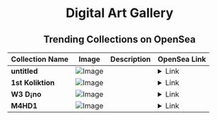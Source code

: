 <div align="center">

# Digital Art Gallery

## Trending Collections on OpenSea

| Collection Name                       | Image                                                                                     | Description                       | OpenSea Link                                                                                          |
|---------------------------------------|-------------------------------------------------------------------------------------------|-----------------------------------|--------------------------------------------------------------------------------------------------------|
| **untitled** | ![Image](https://i.seadn.io/s/raw/files/a89b9415a0de3adad5e9d33c60cac9d9.jpg?w=500&auto=format?w=200&auto=format) |  | <details><summary>Link</summary>[untitled](https://opensea.io/collection/untitled-179)</details> |
| **1st Koliktion** | ![Image](https://i.seadn.io/s/raw/files/fb5a97dd31d80793bb6095bfab6e9371.png?w=500&auto=format?w=200&auto=format) |  | <details><summary>Link</summary>[1st Koliktion](https://opensea.io/collection/1st-koliktion)</details> |
| **W3 D¡no** | ![Image](https://i.seadn.io/s/raw/files/8b34df111e41d6f75b59ab78dafe1615.gif?w=500&auto=format?w=200&auto=format) |  | <details><summary>Link</summary>[W3 D¡no](https://opensea.io/collection/w3-d-no-5)</details> |
| **M4HD1** | ![Image](https://i.seadn.io/s/raw/files/f0b7d7ca8352425510df87e631a989fa.jpg?w=500&auto=format?w=200&auto=format) |  | <details><summary>Link</summary>[M4HD1](https://opensea.io/collection/m4hd1)</details> |

</div>